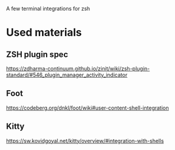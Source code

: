 A few terminal integrations for zsh

# Used materials
## ZSH plugin spec
https://zdharma-continuum.github.io/zinit/wiki/zsh-plugin-standard/#546_plugin_manager_activity_indicator

## Foot
https://codeberg.org/dnkl/foot/wiki#user-content-shell-integration

## Kitty
https://sw.kovidgoyal.net/kitty/overview/#integration-with-shells
